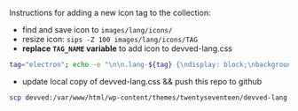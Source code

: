 Instructions for adding a new icon tag to the collection:

  - find and save icon to `images/lang/icons/`
  - resize icon: `sips -Z 100 images/lang/icons/TAG`
  - **replace `TAG_NAME` variable** to add icon to devved-lang.css 

```sh
tag="electron"; echo -e "\n\n.lang-${tag} {\ndisplay: block;\nbackground: url(https://github.com/devvedNET/blog-assets/blob/master/images/lang/icons/${tag}.png?raw=true);\n}" >> /var/www/html/wp-content/themes/twentyseventeen/devved-lang.css
```

  - update local copy of devved-lang.css && push this repo to github
```sh
scp devved:/var/www/html/wp-content/themes/twentyseventeen/devved-lang.css ~/Desktop/devvedNET-root/blog-assets/images/lang/devved-lang.css && git add . && git commit -m 'add lang icons, backup devved-lang css' && git push
```
